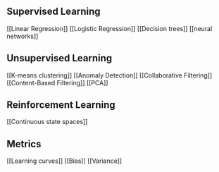 ## Supervised Learning
[[Linear Regression]]
[[Logistic Regression]]
[[Decision trees]]
[[neural networks]]
## Unsupervised Learning
[[K-means clustering]]
[[Anomaly Detection]]
[[Collaborative Filtering]]
[[Content-Based Filtering]]
[[PCA]]

## Reinforcement Learning
[[Continuous state spaces]]

## Metrics
[[Learning curves]]
[[Bias]]
[[Variance]]
